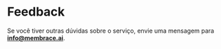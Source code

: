 # Feedback

Se você tiver outras dúvidas sobre o serviço, envie uma mensagem para **info@membrace.ai**.